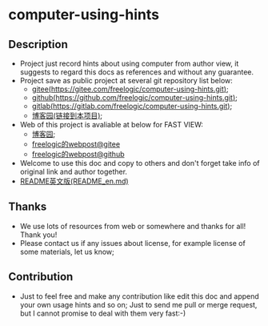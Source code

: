 # computer-using-hints

## Description
* Project just record hints about using computer from author view, it suggests to regard this docs as references and without any guarantee.
* Project save as public project at several git repository list below:
  * [gitee(https://gitee.com/freelogic/computer-using-hints.git)](https://gitee.com/freelogic/computer-using-hints.git);
  * [github(https://github.com/freelogic/computer-using-hints.git)](https://github.com/freelogic/computer-using-hints.git);
  * [gitlab(https://gitlab.com/freelogic/computer-using-hints.git)](https://gitlab.com/freelogic/computer-using-hints.git);
  * [博客园(链接到本项目)](http://www.cnblogs.com/taichu/);
* Web of this project is avaliable at below for FAST VIEW:
  * [博客园](https://www.cnblogs.com/taichu/p/9095062.html);
  * [freelogic的webpost@gitee](http://freelogic.gitee.io/webpost/2018/05/27/computer-using-hints-%E7%94%B5%E8%84%91%E4%BD%BF%E7%94%A8%E5%B8%AE%E5%8A%A9.html)
  * [freelogic的webpost@github](https://freelogic.github.io/2018/05/27/computer-using-hints-%E7%94%B5%E8%84%91%E4%BD%BF%E7%94%A8%E5%B8%AE%E5%8A%A9.html)
* Welcome to use this doc and copy to others and don't forget take info of original link and author together.
* [README英文版(README_en.md)](README_en.md)

## Thanks
* We use lots of resources from web or somewhere and thanks for all! Thank you!
* Please contact us if any issues about license, for example license of some materials, let us know;

## Contribution
* Just to feel free and make any contribution like edit this doc and append your own usage hints and so on; Just to send me pull or merge request, but I cannot promise to deal with them very fast:-)


